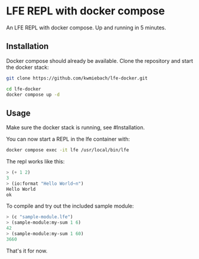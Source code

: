 # LFE REPL with docker compose

An LFE REPL with docker compose. Up and running in 5 minutes.

## Installation

Docker compose should already be available. Clone the repository and start the docker stack:

```bash
git clone https://github.com/kwmiebach/lfe-docker.git

cd lfe-docker
docker compose up -d
```

## Usage

Make sure the docker stack is running, see #Installation.

You can now start a REPL in the lfe container with:

```bash
docker compose exec -it lfe /usr/local/bin/lfe
```

The repl works like this:

```lisp
> (+ 1 2)
3
> (io:format "Hello World~n")
Hello World
ok
```

To compile and try out the included sample module:

```lisp
> (c "sample-module.lfe")
> (sample-module:my-sum 1 6)
42
> (sample-module:my-sum 1 60)
3660
```

That's it for now.
